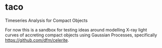 # taco
Timeseries Analysis for Compact Objects

For now this is a sandbox for testing ideas around modelling X-ray light curves of accreting compact objects using Gaussian Processes, specifically https://github.com/dfm/celerite.
